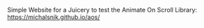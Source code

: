 Simple Website for a Juicery to test the Animate On Scroll Library: https://michalsnik.github.io/aos/


